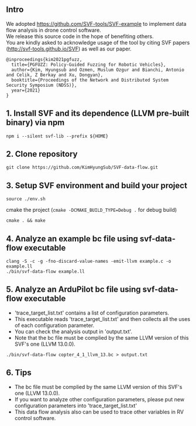 ## Intro
We adopted https://github.com/SVF-tools/SVF-example to implement data flow analysis in drone control software. <br>
We release this source code in the hope of benefiting others.<br>
You are kindly asked to acknowledge usage of the tool by citing SVF papers (http://svf-tools.github.io/SVF) as well as our paper.<br>
```
@inproceedings{kim2021pgfuzz,
  title={PGFUZZ: Policy-Guided Fuzzing for Robotic Vehicles},
  author={Kim, Hyungsub and Ozmen, Muslum Ozgur and Bianchi, Antonio and Celik, Z Berkay and Xu, Dongyan},
  booktitle={Proceedings of the Network and Distributed System Security Symposium (NDSS)},
  year={2021}
}
```

## 1. Install SVF and its dependence (LLVM pre-built binary) via npm
```
npm i --silent svf-lib --prefix ${HOME}
```

## 2. Clone repository
```
git clone https://github.com/KimHyungSub/SVF-data-flow.git
```

## 3. Setup SVF environment and build your project 
```
source ./env.sh
```
cmake the project (`cmake -DCMAKE_BUILD_TYPE=Debug .` for debug build)
```
cmake . && make
```

## 4. Analyze an example bc file using svf-data-flow executable
```
clang -S -c -g -fno-discard-value-names -emit-llvm example.c -o example.ll
./bin/svf-data-flow example.ll
```

## 5. Analyze an ArduPilot bc file using svf-data-flow executable
- 'trace_target_list.txt' contains a list of configuration parameters.<br>
- This executable reads 'trace_target_list.txt' and then collects all the uses of each configuration parameter.<br>
- You can check the analysis output in 'output.txt'.<br>
- Note that the bc file must be complied by the same LLVM version of this SVF's one (LLVM 13.0.0).<br>
```
./bin/svf-data-flow copter_4_1_llvm_13.bc > output.txt
```
## 6. Tips 
- The bc file must be complied by the same LLVM version of this SVF's one (LLVM 13.0.0).<br>
- If you want to analyze other configuration parameters, please put new configuration parameters into 'trace_target_list.txt'<br>
- This data flow analysis also can be used to trace other variables in RV control software.<br>
